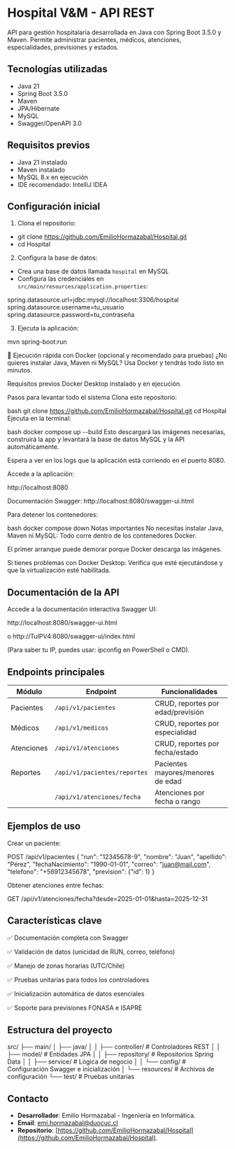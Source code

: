 # Hospital V&M - API REST

API para gestión hospitalaria desarrollada en Java con Spring Boot 3.5.0 y Maven. Permite administrar pacientes, médicos, atenciones, especialidades, previsiones y estados.

## Tecnologías utilizadas
- Java 21
- Spring Boot 3.5.0
- Maven
- JPA/Hibernate
- MySQL
- Swagger/OpenAPI 3.0

## Requisitos previos
- Java 21 instalado
- Maven instalado
- MySQL 8.x en ejecución
- IDE recomendado: IntelliJ IDEA

## Configuración inicial
1. Clona el repositorio:

- git clone https://github.com/EmilioHormazabal/Hospital.git
- cd Hospital

2. Configura la base de datos:

- Crea una base de datos llamada `hospital` en MySQL
- Configura las credenciales en `src/main/resources/application.properties`:

spring.datasource.url=jdbc:mysql://localhost:3306/hospital
spring.datasource.username=tu_usuario
spring.datasource.password=tu_contraseña


3. Ejecuta la aplicación:

mvn spring-boot:run

🚀 Ejecución rápida con Docker (opcional y recomendado para pruebas)
¿No quieres instalar Java, Maven ni MySQL? Usa Docker y tendrás todo listo en minutos.

Requisitos previos
Docker Desktop instalado y en ejecución.

Pasos para levantar todo el sistema
Clona este repositorio:

bash
git clone https://github.com/EmilioHormazabal/Hospital.git
cd Hospital
Ejecuta en la terminal:

bash
docker compose up --build
Esto descargará las imágenes necesarias, construirá la app y levantará la base de datos MySQL y la API automáticamente.

Espera a ver en los logs que la aplicación está corriendo en el puerto 8080.

Accede a la aplicación:

http://localhost:8080

Documentación Swagger: http://localhost:8080/swagger-ui.html

Para detener los contenedores:

bash
docker compose down
Notas importantes
No necesitas instalar Java, Maven ni MySQL: Todo corre dentro de los contenedores Docker.

El primer arranque puede demorar porque Docker descarga las imágenes.

Si tienes problemas con Docker Desktop: Verifica que esté ejecutándose y que la virtualización esté habilitada.

## Documentación de la API
Accede a la documentación interactiva Swagger UI:

http://localhost:8080/swagger-ui.html

o http://TuIPV4:8080/swagger-ui/index.html

(Para saber tu IP, puedes usar: ipconfig en PowerShell o CMD).

## Endpoints principales
| Módulo         | Endpoint                     | Funcionalidades |
|----------------|------------------------------|-----------------|
| Pacientes      | `/api/v1/pacientes`          | CRUD, reportes por edad/previsión |
| Médicos        | `/api/v1/medicos`            | CRUD, reportes por especialidad |
| Atenciones     | `/api/v1/atenciones`         | CRUD, reportes por fecha/estado |
| Reportes       | `/api/v1/pacientes/reportes` | Pacientes mayores/menores de edad |
|                | `/api/v1/atenciones/fecha`   | Atenciones por fecha o rango |

## Ejemplos de uso
Crear un paciente:

POST /api/v1/pacientes
{
"run": "12345678-9",
"nombre": "Juan",
"apellido": "Pérez",
"fechaNacimiento": "1990-01-01",
"correo": "juan@mail.com",
"telefono": "+56912345678",
"prevision": {"id": 1}
}


Obtener atenciones entre fechas:

GET /api/v1/atenciones/fecha?desde=2025-01-01&hasta=2025-12-31


## Características clave
✅ Documentación completa con Swagger

✅ Validación de datos (unicidad de RUN, correo, teléfono)

✅ Manejo de zonas horarias (UTC/Chile)

✅ Pruebas unitarias para todos los controladores

✅ Inicialización automática de datos esenciales

✅ Soporte para previsiones FONASA e ISAPRE

## Estructura del proyecto

src/
├── main/
│   ├── java/
│   │   ├── controller/    # Controladores REST
│   │   ├── model/         # Entidades JPA
│   │   ├── repository/    # Repositorios Spring Data
│   │   ├── service/       # Lógica de negocio
│   │   └── config/        # Configuración Swagger e inicialización
│   └── resources/         # Archivos de configuración
└── test/                  # Pruebas unitarias

## Contacto
- **Desarrollador**: Emilio Hormazabal - Ingeniería en Informática.
- **Email**: emi.hormazabal@duocuc.cl
- **Repositorio**: [https://github.com/EmilioHormazabal/Hospital](https://github.com/EmilioHormazabal/Hospital).
